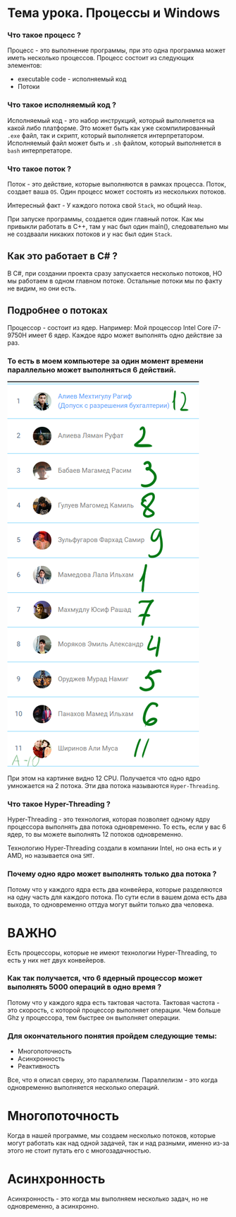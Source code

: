 # Тема урока. Процессы и Windows

### Что такое процесс ?
Процесс - это выполнение программы, при это одна программа может иметь несколько процессов. Процесс состоит из следующих элементов:
* executable code - исполняемый код
* Потоки


### Что такое исполняемый код ?
Исполняемый код - это набор инструкций, который выполняется на какой либо платформе.
Это может быть как уже скомпилированный `.exe` файл, так и скрипт, который выполняется интерпретатором.
Исполняемый файл может быть и `.sh` файлом, который выполняется в `bash` интерпретаторе.

### Что такое поток ?
Поток - это действие, которые выполняются в рамках процесса.
Поток, создает ваша `OS`. Один процесс может состоять из нескольких потоков.

Интересный факт - У каждого потока свой `Stack`, но общий `Heap`.

При запуске программы, создается один главный поток. Как мы привыкли работать в С++, 
там у нас был один main(), следовательно мы не создваали никаких потоков и у нас был один `Stack`.

## Как это работает в C# ?

В C#, при создании проекта сразу запускается несколько потоков, НО мы работаем в одном главном потоке.
Остальные потоки мы по факту не видим, но они есть. 

## Подробнее о потоках

Процессор - состоит из ядер.
Например: Мой процессор Intel Core i7-9750H имеет 6 ядер.
Каждое ядро может выполнять одно действие за раз.

### То есть в моем компьютере за один момент времени параллельно может выполняться 6 действий.
![img.png](img.png)

При этом на картинке видно 12 CPU. Получается что одно ядро умножается на 2 потока.
Эти два потока называются `Hyper-Threading`.

### Что такое Hyper-Threading ?

Hyper-Threading - это технология, которая позволяет одному ядру процессора выполнять два потока одновременно.
То есть, если у вас 6 ядер, то вы можете выполнять 12 потоков одновременно.

Технологию Hyper-Threading создали в компании Intel, но она есть и у AMD, но называется она `SMT`.

### Почему одно ядро может выполнять только два потока ?

Потому что у каждого ядра есть два конвейера, которые разделяются на одну часть для каждого потока.
По сути если в вашем дома есть два выхода, то одновременно оттдуа могут выйти только два человека.

# ВАЖНО
Есть процессоры, которые не имеют технологии Hyper-Threading, то есть у них нет двух конвейеров.


### Как так получается, что 6 ядерный процессор может выполнять 5000 операций в одно время ?

Потому что у каждого ядра есть тактовая частота.
Тактовая частота - это скорость, с которой процессор выполняет операции.
Чем больше Ghz у процессора, тем быстрее он выполняет операции.

### Для окончательного понятия пройдем следующие темы: 
* Многопоточность
* Асинхронность
* Реактивность

Все, что я описал сверху, это параллелизм. 
Параллелизм - это когда одновременно выполняется несколько операций.


# Многопоточность
Когда в нашей программе, мы создаем несколько потоков, которые
могут работать как над одной задачей, так и над разными,
именно из-за этого не стоит путать его с многозадачностью.

# Асинхронность 
Асинхронность - это когда мы выполняем несколько задач, но не одновременно,
а асинхронно. 






